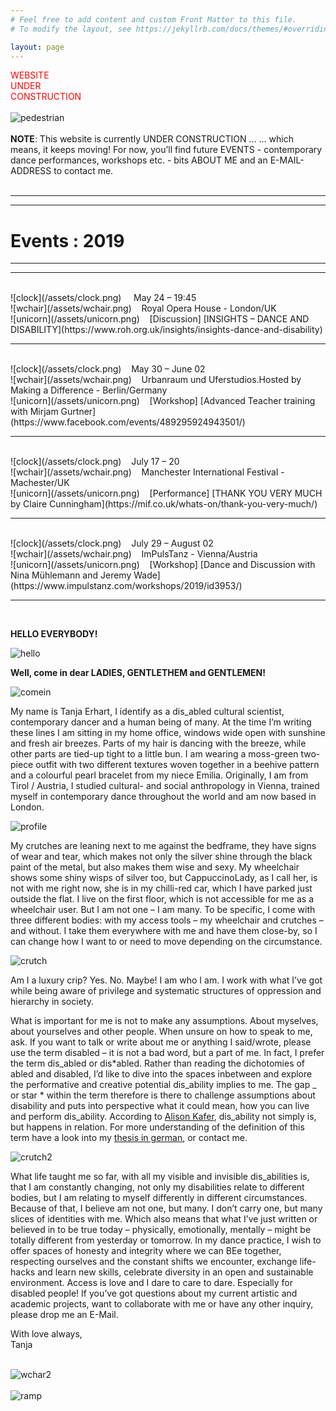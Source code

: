 ```yaml
---
# Feel free to add content and custom Front Matter to this file.
# To modify the layout, see https://jekyllrb.com/docs/themes/#overriding-theme-defaults

layout: page
---
```

<span style="color: red">WEBSITE</span><br>
<span style="color: red">UNDER</span><br>
<span style="color: red">CONSTRUCTION</span><br><br>
![pedestrian](/assets/pedestrian.png)<br><br>
**NOTE**: This website is currently UNDER CONSTRUCTION …
… which means, it keeps moving! For now, you’ll find future EVENTS - contemporary dance performances, workshops etc. - bits ABOUT ME and an E-MAIL-ADDRESS to contact me. 
<br>
<br>



<hr><hr>

# Events : 2019

<hr><hr><br>
![clock](/assets/clock.png)&nbsp;&nbsp;&nbsp;&nbsp; May 24 – 19:45<br>
![wchair](/assets/wchair.png)&nbsp;&nbsp;&nbsp;&nbsp;Royal Opera House - London/UK <br>
![unicorn](/assets/unicorn.png)&nbsp;&nbsp;&nbsp;&nbsp;[Discussion] [INSIGHTS – DANCE AND DISABILITY](https://www.roh.org.uk/insights/insights-dance-and-disability)<br>
<hr><br>
![clock](/assets/clock.png)&nbsp;&nbsp;&nbsp;&nbsp;May 30 – June 02<br>
![wchair](/assets/wchair.png)&nbsp;&nbsp;&nbsp;&nbsp;Urbanraum und Uferstudios.Hosted by Making a Difference - Berlin/Germany <br>
![unicorn](/assets/unicorn.png)&nbsp;&nbsp;&nbsp;&nbsp;[Workshop] [Advanced Teacher training with Mirjam Gurtner](https://www.facebook.com/events/489295924943501/)<br>
<hr><br>
![clock](/assets/clock.png)&nbsp;&nbsp;&nbsp;&nbsp;July 17 – 20 <br>
![wchair](/assets/wchair.png)&nbsp;&nbsp;&nbsp;&nbsp;Manchester International Festival  - Machester/UK <br>
![unicorn](/assets/unicorn.png)&nbsp;&nbsp;&nbsp;&nbsp;[Performance] [THANK YOU VERY MUCH by Claire Cunningham](https://mif.co.uk/whats-on/thank-you-very-much/)<br>
<hr><br>
![clock](/assets/clock.png)&nbsp;&nbsp;&nbsp;&nbsp;July 29 – August 02<br>
![wchair](/assets/wchair.png)&nbsp;&nbsp;&nbsp;&nbsp;ImPulsTanz - Vienna/Austria <br>
![unicorn](/assets/unicorn.png)&nbsp;&nbsp;&nbsp;&nbsp;[Workshop] [Dance and Discussion with Nina Mühlemann and Jeremy Wade](https://www.impulstanz.com/workshops/2019/id3953/)<br>
<hr>
<br>

**HELLO EVERYBODY!**

![hello](/assets/hello.jpg)<br>


**Well, come in dear LADIES, GENTLETHEM and GENTLEMEN!**

![comein](/assets/comein.jpg)<br>

My name is Tanja Erhart, I identify as a dis_abled cultural scientist, contemporary dancer and a human being of many. At the time I’m writing these lines I am sitting in my home office, windows wide open with sunshine and fresh air breezes. Parts of my hair is dancing with the breeze, while other parts are tied-up tight to a little bun. I am wearing a moss-green two-piece outfit with two different textures woven together in a beehive pattern and a colourful pearl bracelet from my niece Emilia. Originally, I am from Tirol / Austria, I studied cultural- and social anthropology in Vienna, trained myself in contemporary dance throughout the world and am now based in London. 

![profile](/assets/profile.jpg)<br>

My crutches are leaning next to me against the bedframe, they have signs of wear and tear, which makes not only the silver shine through the black paint of the metal, but also makes them wise and sexy. My wheelchair shows some shiny wisps of silver too, but CappuccinoLady, as I call her, is not with me right now, she is in my chilli-red car, which I have parked just outside the flat. I live on the first floor, which is not accessible for me as a wheelchair user. But I am not one – I am many. To be specific, I come with three different bodies: with my access tools – my wheelchair and crutches – and without. I take them everywhere with me and have them close-by, so I can change how I want to or need to move depending on the circumstance. 

![crutch](/assets/crutch.jpg)<br>

Am I a luxury crip? Yes. No. Maybe! I am who I am. I work with what I’ve got while being aware of privilege and systematic structures of oppression and hierarchy in society. 

What is important for me is not to make any assumptions. About myselves, about yourselves and other people. When unsure on how to speak to me, ask. If you want to talk or write about me or anything I said/wrote, please use the term disabled – it is not a bad word, but a part of me. In fact, I prefer the term dis_abled or dis*abled. Rather than reading the dichotomies of abled and disabled, I’d like to dive into the spaces inbetween and explore the performative and creative potential dis_ability implies to me. The gap _ or star * within the term therefore is there to challenge assumptions about disability and puts into perspective what it could mean, how you can live and perform dis_ability. According to [Alison Kafer](https://doubleoperative.files.wordpress.com/2009/12/feminist-queer-crip.pdf), dis_ability not simply is, but happens in relation. For more understanding of the definition of this term have a look into my [thesis in german](https://docplayer.org/82969168-Diplomarbeit-titel-der-diplomarbeit-be_hinderung-hat-potential-im-und-durch-den-inklusiven-tanz.html), or contact me.


![crutch2](/assets/crutch2.jpg)<br>

What life taught me so far, with all my visible and invisible dis_abilities is, that I am constantly changing, not only my disabilities relate to different bodies, but I am relating to myself differently in different circumstances. Because of that, I believe am not one, but many. I don’t carry one, but many slices of identities with me. 
Which also means that what I’ve just written or believed in to be true today – physically, emotionally, mentally – might be totally different from yesterday or tomorrow. 
In my dance practice, I wish to offer spaces of honesty and integrity where we can BEe together, respecting ourselves and the constant shifts we encounter, exchange life-hacks and learn new skills, celebrate diversity in an open and sustainable environment. Access is love and I dare to care to dare. Especially for disabled people!
If you’ve got questions about my current artistic and academic projects, want to collaborate with me or have any other inquiry, please drop me an E-Mail. 

With love always,<br>
Tanja <br><br>

![wchar2](/assets/wchair2.png)<br><br>
![ramp](/assets/ramp.png)<br><br><br>




